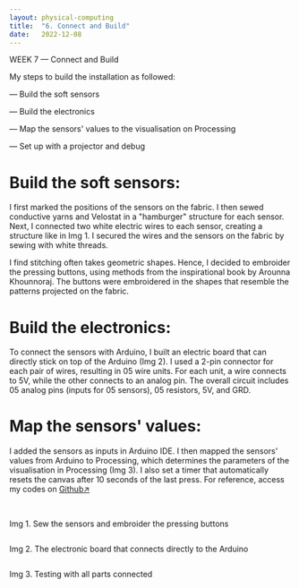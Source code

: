 ```yaml
---
layout: physical-computing
title:  "6. Connect and Build"
date:   2022-12-08
---
```


<div id="content-container">
 <div class="col w-45">
    <div class="text-wrapper">
      <p class="bold">WEEK 7 — Connect and Build</p>
      <p>My steps to build the installation as followed:</p>
      <p>— Build the soft sensors</p>
      <p>— Build the electronics</p>
      <p>— Map the sensors' values to the visualisation on Processing</p>
      <p>— Set up with a projector and debug</p>
      <h1>Build the soft sensors:</h1>
      <p>I first marked the positions of the sensors on the fabric. I then sewed conductive yarns and Velostat in a "hamburger" structure for each sensor. Next, I connected two white electric wires to each sensor, creating a structure like in Img 1. I secured the wires and the sensors on the fabric by sewing with white threads.</p>
      <p>I find stitching often takes geometric shapes. Hence, I decided to embroider the pressing buttons, using methods from the inspirational book by Arounna Khounnoraj. The buttons were embroidered in the shapes that resemble the patterns projected on the fabric.</p>
      <h1>Build the electronics:</h1>
      <p>To connect the sensors with Arduino, I built an electric board that can directly stick on top of the Arduino (Img 2). I used a 2-pin connector for each pair of wires, resulting in 05 wire units. For each unit, a wire connects to 5V, while the other connects to an analog pin. The overall circuit includes 05 analog pins (inputs for 05 sensors), 05 resistors, 5V, and GRD.</p>
      <h1>Map the sensors' values:</h1>
      <p>I added the sensors as inputs in Arduino IDE. I then mapped the sensors' values from Arduino to Processing, which determines the parameters of the visualisation in Processing (Img 3). I also set a timer that automatically resets the canvas after 10 seconds of the last press. For reference, access my codes on <a href="https://github.com/anh-ngo/physical-computing.git">Github&#8599;&#xFE0E;</a>&nbsp;</p>
    </div>
 </div>

<div class="col w-45">
    <div class="img-wrapper">
      <img src="{{site.baseurl}}/assets/img/physical-computing/week7/05.png" alt="">
      <img src="{{site.baseurl}}/assets/img/physical-computing/week7/02.png" alt="">
      <p>Img 1. Sew the sensors and embroider the pressing buttons</p>
      <img src="{{site.baseurl}}/assets/img/physical-computing/week7/03.png" alt="">
      <p>Img 2. The electronic board that connects directly to the Arduino</p>
      <img src="{{site.baseurl}}/assets/img/physical-computing/week7/06.png" alt="">
      <p>Img 3. Testing with all parts connected</p>
    </div>
    <div class="img-wrapper">
</div>
</div>